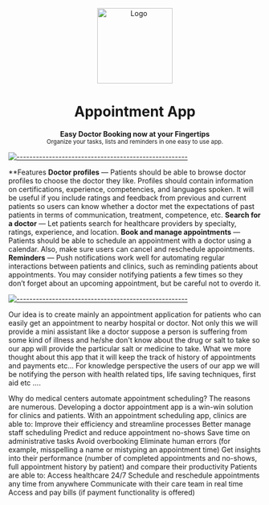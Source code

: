 <p align="center">
  <img src="https://pngimg.com/uploads/stethoscope/stethoscope_PNG39.png" alt="Logo" width="150" height="150" />
</p>
<h1 align="center">Appointment App</h1>
<p align="center">
  <b>Easy Doctor Booking now at your Fingertips</b></br>
  <sub>Organize your tasks, lists and reminders in one easy to use app.<sub>
</p>
 
 [![-----------------------------------------------------](https://raw.githubusercontent.com/andreasbm/readme/master/assets/lines/colored.png)](#table-of-contents)
 
 **Features
**Doctor profiles** — Patients should be able to browse doctor profiles to choose the doctor they like. Profiles should contain information on certifications, experience, competencies, and languages spoken. It will be useful if you include ratings and feedback from previous and current patients so users can know whether a doctor met the expectations of past patients in terms of communication, treatment, competence, etc.
**Search for a doctor** — Let patients search for healthcare providers by specialty, ratings, experience, and location.
**Book and manage appointments** — Patients should be able to schedule an appointment with a doctor using a calendar. Also, make sure users can cancel and reschedule appointments.
**Reminders** — Push notifications work well for automating regular interactions between patients and clinics, such as reminding patients about appointments. You may consider notifying patients a few times so they don’t forget about an upcoming appointment, but be careful not to overdo it.

[![-----------------------------------------------------](https://raw.githubusercontent.com/andreasbm/readme/master/assets/lines/colored.png)](#table-of-contents)

Our idea is to create mainly an appointment application for patients who can easily get an appointment to nearby hospital or doctor.
Not only this we will provide a mini assistant like a doctor suppose a person is suffering from some kind of illness and he/she don't know about the drug or salt to take so our app will provide the particular salt or medicine to take. 
What we more thought about this app that it will keep the track of history of appointments and payments etc...
For knowledge perspective the users of our app we will be notifying the person with health related tips, life saving techniques, first aid etc ....

Why do medical centers automate appointment scheduling? The reasons are numerous. Developing a doctor appointment app is a win-win solution for clinics and patients.
With an appointment scheduling app, clinics are able to:
Improve their efficiency and streamline processes
Better manage staff scheduling
Predict and reduce appointment no-shows
Save time on administrative tasks
Avoid overbooking
Eliminate human errors (for example, misspelling a name or mistyping an appointment time)
Get insights into their performance (number of completed appointments and no-shows, full appointment history by patient) and compare their productivity
Patients are able to:
Access healthcare 24/7
Schedule and reschedule appointments any time from anywhere
Communicate with their care team in real time
Access and pay bills (if payment functionality is offered)
